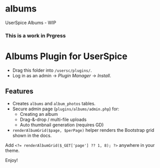 # albums
UserSpice Albums - WIP

### This is a work in Prgress
# Albums Plugin for UserSpice

* Drag this folder into `/usersc/plugins/`.
* Log in as an admin → *Plugin Manager* → *Install*.

## Features
* Creates `albums` and `album_photos` tables.
* Secure admin page (`plugins/albums/admin.php`) for:
  * Creating an album
  * Drag-&-drop / multi-file uploads
  * Auto thumbnail generation (requires GD)
* `renderAlbumGrid($page, $perPage)` helper renders the Bootstrap grid shown in the docs.

Add `<?= renderAlbumGrid($_GET['page'] ?? 1, 8); ?>` anywhere in your theme.

Enjoy!
